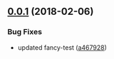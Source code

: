 <a name="0.0.1"></a>
## [0.0.1](https://github.com/jdxcode/fancy-test-nock/compare/v0.0.0...v0.0.1) (2018-02-06)


### Bug Fixes

* updated fancy-test ([a467928](https://github.com/jdxcode/fancy-test-nock/commit/a467928))
